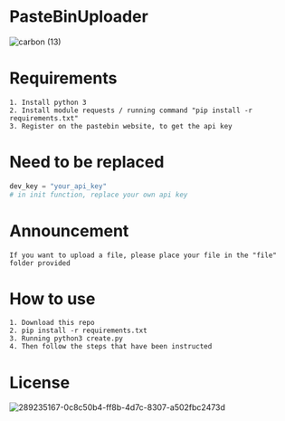 # PasteBinUploader
![carbon (13)](https://github.com/ICWR-TEAM/PastebinUploader/assets/45759837/f58b699c-c0ad-4048-8bcb-dd77741f20d5)

# Requirements

```
1. Install python 3
2. Install module requests / running command "pip install -r requirements.txt"
3. Register on the pastebin website, to get the api key
```

# Need to be replaced

```python
dev_key = "your_api_key"
# in init function, replace your own api key
```

# Announcement

```
If you want to upload a file, please place your file in the "file" folder provided
```

# How to use

```
1. Download this repo
2. pip install -r requirements.txt
3. Running python3 create.py
4. Then follow the steps that have been instructed
```

# License
![289235167-0c8c50b4-ff8b-4d7c-8307-a502fbc2473d](https://github.com/ICWR-TEAM/PastebinUploader/assets/45759837/1c0ace01-95e0-4bcd-a7ce-b5e2765084e5)
